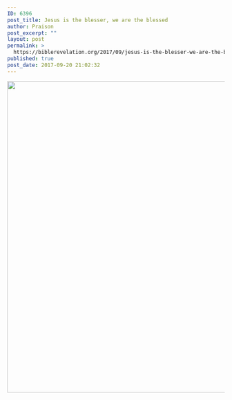 ```yaml
---
ID: 6396
post_title: Jesus is the blesser, we are the blessed
author: Praison
post_excerpt: ""
layout: post
permalink: >
  https://biblerevelation.org/2017/09/jesus-is-the-blesser-we-are-the-blessed/
published: true
post_date: 2017-09-20 21:02:32
---
```

<img src="http://ift.tt/2hgCv8m" class="aligncenter size-large" width="720"><br>